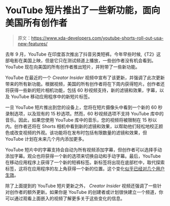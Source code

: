 # YouTube 短片推出了一些新功能，面向美国所有创作者

> 原文：<https://www.xda-developers.com/youtube-shorts-roll-out-usa-new-features/>

去年 9 月，YouTube 在印度首次推出了抖音另类短裤。今年早些时候,《T2》这部电影在美国上映，但是它只在测试频道上播放，一些创作者没有机会看到。YouTube 现在向美国的所有创作者推出短片，并附带了一些新功能。

YouTube 在最近的一个 *Creator Insider* 视频中宣布了该更新，并强调了此次更新带来的所有新功能。根据视频，美国的所有创作者将在下周内获得短片。创作者还将获得一些新的短片相机功能，包括 60 秒视频支持，新的滤镜和效果，字幕，以及 YouTube 移动应用程序中的新短片标签。

一旦 YouTube 短片推出到您的设备上，您将在短片摄像头中看到一个新的 60 秒录制选项，以及现有的 15 秒选项。然而，60 秒视频选项不支持 YouTube 库中的音乐。因此，如果您使用 YouTube 库中的音乐，您的视频将被限制在 15 秒以内。创作者还将在 Shorts 相机中看到新的滤镜和效果，以帮助他们轻松地校正颜色或改变视频的外观。该功能将在发布时包括有限数量的滤镜和效果，但 YouTube 计划在未来几个月内添加更多。

YouTube 短片中的字幕支持会自动为所有视频添加字幕，但创作者可以选择手动添加字幕。观众也将获得一个新的选项来切换自动和手动字幕。最后，YouTube 在移动应用程序上获得了一个新的短裤标签。新标签将出现在底部栏中，取代探索标签，这将在应用程序的左上角获得一个新的位置。这个变化[似乎已经对几个用户生效](https://www.reddit.com/r/youtube/comments/n4qq1m/explore_button_is_moved_to_the_top_left_corner/?sort=confidence)。

除了上面提到的 YouTube 短片更新之外， *Creator Insider* 视频还强调了一些针对创作者的额外更新。如果你是 YouTube 的创建者或计划很快建立一个频道，你可以通过观看上面嵌入的视频了解更多关于这些变化的信息。